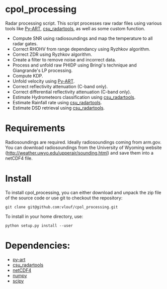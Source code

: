 cpol_processing
===============

Radar processing script. This script processes raw radar files using various tools like [Py-ART][1], [csu_radartools][2], as well as some custom function.

- Compute SNR using radiosoundings and map the temperature to all radar gates.
- Correct RHOHV from range dependancy using Ryzhkov algorithm.
- Correct ZDR using Ryzhkov algorithm.
- Create a filter to remove noise and incorrect data.
- Process and unfold raw PHIDP using Bringi's technique and Giangrande's LP processing.
- Compute KDP.
- Unfold velocity using [Py-ART][1].
- Correct reflectivity attenuation (C-band only).
- Correct differential reflectivity attenuation (C-band only).
- Estimate Hydrometeors classification using [csu_radartools][2].
- Estimate Rainfall rate using [csu_radartools][2].
- Estimate DSD retrieval using [csu_radartools][2].

# Requirements

Radiosoundings are required. Ideally radiosoundings coming from arm.gov.
You can download radiosoundings from the University of Wyoming website (http://weather.uwyo.edu/upperair/sounding.html) and save them into a netCDF4 file.

# Install

To install cpol_processing, you can either download and unpack the zip file of the source code or use git to checkout the repository:

`git clone git@github.com:vlouf/cpol_processing.git`

To install in your home directory, use:

`python setup.py install --user`

# Dependencies:
- [py-art][1]
- [csu_radartools][2]
- [netCDF4][3]
- [numpy][4]
- [scipy][5]

[1]: http://github.com/ARM-DOE/pyart
[2]: http://github.com/CSU-Radarmet/CSU_RadarTools
[3]: http://unidata.github.io/netcdf4-python/
[4]: http://www.scipy.org/
[5]: http://www.scipy.org/
